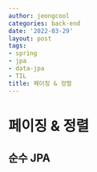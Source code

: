 ```yaml
---
author: jeongcool
categories: back-end
date: '2022-03-29'
layout: post
tags:
- spring
- jpa
- data-jpa
- TIL
title: 페이징 & 정렬
---
```


# 페이징 & 정렬
## 순수 JPA